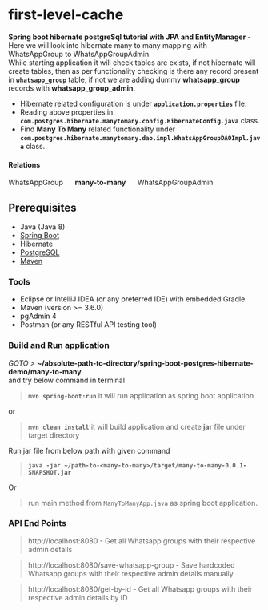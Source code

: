 # first-level-cache

**Spring boot hibernate postgreSql tutorial with JPA and EntityManager** - 
Here we will look into hibernate many to many mapping with WhatsAppGroup to WhatsAppGroupAdmin.  
While starting application it will check tables are exists, if not hibernate will create tables,
then as per functionality checking is there any record present in **`whatsapp_group`** table, 
if not we are adding dummy **whatsapp_group** records with **whatsapp_group_admin**.    

- Hibernate related configuration is under **`application.properties`** file.
- Reading above properties in **`com.postgres.hibernate.manytomany.config.HibernateConfig.java`** class.
- Find **Many To Many** related functionality under **`com.postgres.hibernate.manytomany.dao.impl.WhatsAppGroupDAOImpl.java`** class.


#### Relations
WhatsAppGroup   &nbsp;&nbsp;&nbsp;&nbsp;   **many-to-many**   &nbsp;&nbsp;&nbsp;&nbsp;   WhatsAppGroupAdmin   


## Prerequisites 
- Java (Java 8)
- [Spring Boot](https://spring.io/projects/spring-boot)
- Hibernate
- [PostgreSQL](https://www.postgresql.org/docs/)
- [Maven](https://maven.apache.org/guides/index.html)


### Tools
- Eclipse or IntelliJ IDEA (or any preferred IDE) with embedded Gradle
- Maven (version >= 3.6.0)
- pgAdmin 4
- Postman (or any RESTful API testing tool)


###  Build and Run application
_GOTO >_ **~/absolute-path-to-directory/spring-boot-postgres-hibernate-demo/many-to-many**  
and try below command in terminal
> **```mvn spring-boot:run```** it will run application as spring boot application

or
> **```mvn clean install```** it will build application and create **jar** file under target directory 

Run jar file from below path with given command
> **```java -jar ~/path-to-<many-to-many>/target/many-to-many-0.0.1-SNAPSHOT.jar```**

Or
> run main method from `ManyToManyApp.java` as spring boot application.


### API End Points

> http://localhost:8080 - Get all Whatsapp groups with their respective admin details 


> http://localhost:8080/save-whatsapp-group - Save hardcoded Whatsapp groups with their respective admin details manually  


> http://localhost:8080/get-by-id - Get all Whatsapp groups with their respective admin details by ID

